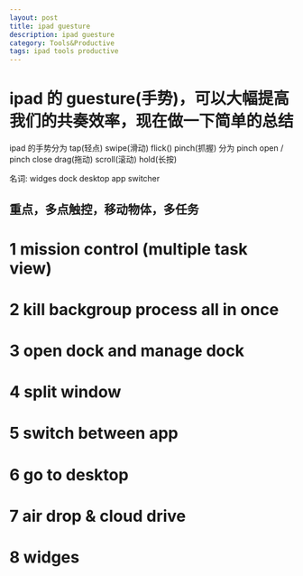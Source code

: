 ```yaml
---
layout: post
title: ipad guesture
description: ipad guesture
category: Tools&Productive
tags: ipad tools productive
---
```


# ipad 的 guesture(手势)，可以大幅提高我们的共奏效率，现在做一下简单的总结

ipad 的手势分为
tap(轻点)
swipe(滑动)
flick()
pinch(抓握) 分为 pinch open / pinch close
drag(拖动)
scroll(滚动)
hold(长按)

名词: widges dock desktop app switcher

## 重点，多点触控，移动物体，多任务

# 1 mission control (multiple task view)

# 2 kill backgroup process all in once

# 3 open dock and manage dock

# 4 split window

# 5 switch between app

# 6 go to desktop

# 7 air drop & cloud drive

# 8 widges

